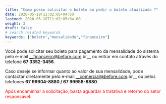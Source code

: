 ```yaml
---
title: "Como posso solicitar o boleto ou pedir o boleto atualizado ?"
date: 2020-05-18T11:02:05+04:00
lastmod: 2020-05-18T11:02:05+04:00
weight: 3
draft: false
# search related keywords
keywords: ["boleto","mensalidade","financeiro"]
---
```


Você pode solicitar seu boleto para pagamento da mensalidade do sistema pelo e-mail __financeiro@before.com.br__ ou entrar em contato através do telefone __67 3352-3456__.

Caso deseje se informar quanto ao valor de sua mensalidade, pode contactar diretamente pelo e-mail __comercial@before.com.br__ ou pelos telefones __67 99904-8880  /  67 99958-8880__.

<font color="#FF0000">Após encaminhar a solicitação, basta aguardar a tratativa e retorno do setor responsável.</font>
